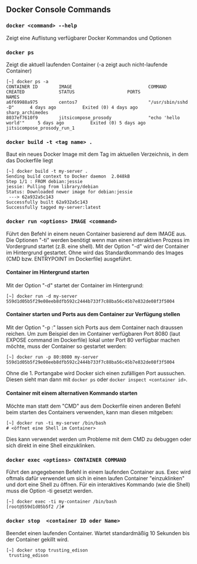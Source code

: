 ## Docker Console Commands

### `docker <command> --help`
Zeigt eine Auflistung verfügbarer Docker Kommandos und Optionen
### `docker ps` 
Zeigt die aktuell laufenden Container (-a zeigt auch nicht-laufende Container)
```shell
[~] docker ps -a
CONTAINER ID        IMAGE                             COMMAND                  CREATED             STATUS                    PORTS               NAMES
a6f69988a975        centos7                           "/usr/sbin/sshd -D"      4 days ago          Exited (0) 4 days ago                         sharp_archimedes
8037ef7610f9        jitsicompose_prosody              "echo 'hello world'"     5 days ago          Exited (0) 5 days ago                         jitsicompose_prosody_run_1

```
### `docker build -t <tag name> .`
Baut ein neues Docker Image mit dem Tag <tag name> im aktuellen Verzeichnis, in dem das Dockerfile liegt
```shell
[~] docker build -t my-server .
Sending build context to Docker daemon  2.048kB
Step 1/1 : FROM debian:jessie
jessie: Pulling from library/debian
Status: Downloaded newer image for debian:jessie
 ---> 62a932a5c143
Successfully built 62a932a5c143
Successfully tagged my-server:latest

```
### `docker run <options> IMAGE <command>` 
Führt den Befehl <command> in einem neuen Container basierend auf dem IMAGE aus. Die Optionen "-ti" werden benötigt wenn man einen interaktiven Prozess im Vordergrund startet (z.B. eine shell). Mit der Option "-d" wird der Container im Hintergrund gestartet. Ohne <command> wird das Standardkommando des Images (CMD bzw. ENTRYPOINT im Dockerfile) ausgeführt.
#### Container im Hintergrund starten
Mit der Option "-d" startet der Container im Hintergrund:
```shell
[~] docker run -d my-server
559d1d05b5f29e08eeb8dfb592c2444b733f7c88ba56c45b7e832de08f3f5004
```

#### Container starten und Ports aus dem Container zur Verfügung stellen
Mit der Option "-p <lokaler Port>:<Port im Container>" lassen sich Ports aus dem Container nach draussen reichen.
Um zum Beispiel den im Container verfügbaren Port 8080 (laut EXPOSE command im Dockerfile) lokal unter Port 80 verfügbar machen möchte, muss 
der Container so gestartet werden:
```shell
[~] docker run -p 80:8080 my-server
559d1d05b5f29e08eeb8dfb592c2444b733f7c88ba56c45b7e832de08f3f5004
```
Ohne die 1. Portangabe wird Docker sich einen zufälligen Port aussuchen. Diesen sieht man dann mit `docker ps` oder `docker inspect <container id>`.

#### Container mit einem alternativen Kommando starten
Möchte man statt dem "CMD" aus dem Dockerfile einen anderen Befehl beim starten des Containers verwenden, kann man diesen mitgeben:
```shell
[~] docker run -ti my-server /bin/bash
# <öffnet eine Shell im Container>
```
Dies kann verwendet werden um Probleme mit dem CMD zu debuggen oder sich direkt in eine Shell einzuklinken.

### `docker exec <options> CONTAINER COMMAND`
Führt den angegebenen Befehl in einem laufenden Container aus. Exec wird oftmals dafür verwendet um sich in einen laufen Container "einzuklinken" und dort eine Shell zu öffnen. Für ein interaktives Kommando (wie die Shell) muss die Option -ti gesetzt werden.
```shell
[~] docker exec -ti my-container /bin/bash
[root@559d1d05b5f2 /]#
```

### `docker stop  <container ID oder Name>` 
Beendet einen laufenden Container. Wartet standardmäßig 10 Sekunden bis der Container gekillt wird.
```shell
[~] docker stop trusting_edison
 trusting_edison
 
```
